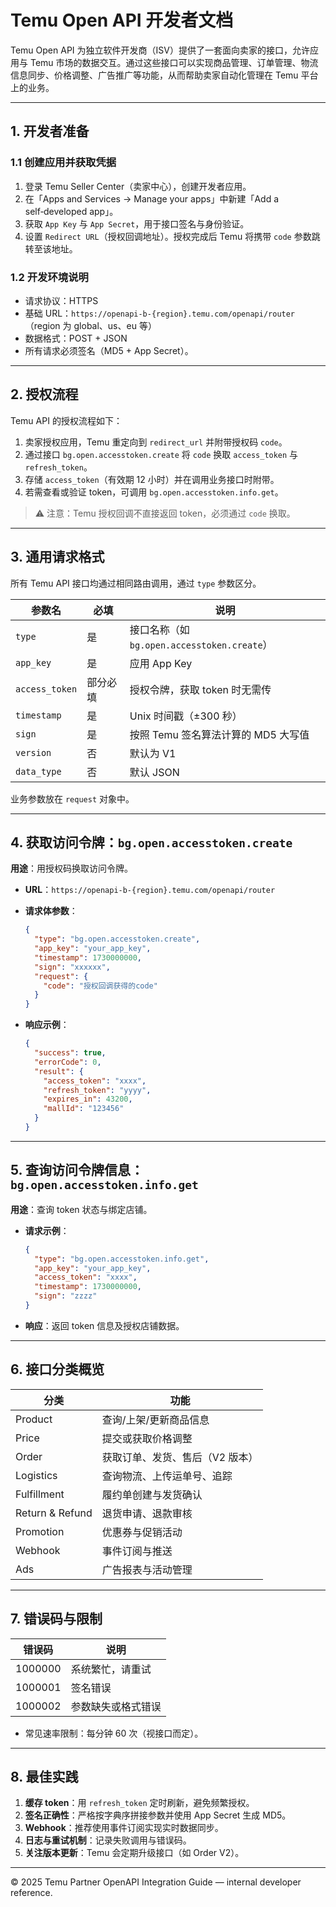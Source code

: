 # Temu Open API 开发者文档

Temu Open API 为独立软件开发商（ISV）提供了一套面向卖家的接口，允许应用与 Temu 市场的数据交互。通过这些接口可以实现商品管理、订单管理、物流信息同步、价格调整、广告推广等功能，从而帮助卖家自动化管理在 Temu 平台上的业务。

---

## 1. 开发者准备

### 1.1 创建应用并获取凭据

1. 登录 Temu Seller Center（卖家中心），创建开发者应用。
2. 在「Apps and Services → Manage your apps」中新建「Add a self‑developed app」。
3. 获取 `App Key` 与 `App Secret`，用于接口签名与身份验证。
4. 设置 `Redirect URL`（授权回调地址）。授权完成后 Temu 将携带 `code` 参数跳转至该地址。

### 1.2 开发环境说明

- 请求协议：HTTPS  
- 基础 URL：`https://openapi‑b‑{region}.temu.com/openapi/router`（region 为 global、us、eu 等）  
- 数据格式：POST + JSON  
- 所有请求必须签名（MD5 + App Secret）。

---

## 2. 授权流程

Temu API 的授权流程如下：

1. 卖家授权应用，Temu 重定向到 `redirect_url` 并附带授权码 `code`。
2. 通过接口 `bg.open.accesstoken.create` 将 `code` 换取 `access_token` 与 `refresh_token`。
3. 存储 `access_token`（有效期 12 小时）并在调用业务接口时附带。
4. 若需查看或验证 token，可调用 `bg.open.accesstoken.info.get`。

> ⚠️ 注意：Temu 授权回调不直接返回 token，必须通过 `code` 换取。

---

## 3. 通用请求格式

所有 Temu API 接口均通过相同路由调用，通过 `type` 参数区分。

| 参数名 | 必填 | 说明 |
|--------|------|------|
| `type` | 是 | 接口名称（如 `bg.open.accesstoken.create`） |
| `app_key` | 是 | 应用 App Key |
| `access_token` | 部分必填 | 授权令牌，获取 token 时无需传 |
| `timestamp` | 是 | Unix 时间戳（±300 秒） |
| `sign` | 是 | 按照 Temu 签名算法计算的 MD5 大写值 |
| `version` | 否 | 默认为 V1 |
| `data_type` | 否 | 默认 JSON |

业务参数放在 `request` 对象中。

---

## 4. 获取访问令牌：`bg.open.accesstoken.create`

**用途**：用授权码换取访问令牌。

- **URL**：`https://openapi‑b‑{region}.temu.com/openapi/router`
- **请求体参数**：
  ```json
  {
    "type": "bg.open.accesstoken.create",
    "app_key": "your_app_key",
    "timestamp": 1730000000,
    "sign": "xxxxxx",
    "request": {
      "code": "授权回调获得的code"
    }
  }
  ```

- **响应示例**：
  ```json
  {
    "success": true,
    "errorCode": 0,
    "result": {
      "access_token": "xxxx",
      "refresh_token": "yyyy",
      "expires_in": 43200,
      "mallId": "123456"
    }
  }
  ```

---

## 5. 查询访问令牌信息：`bg.open.accesstoken.info.get`

**用途**：查询 token 状态与绑定店铺。

- **请求示例**：
  ```json
  {
    "type": "bg.open.accesstoken.info.get",
    "app_key": "your_app_key",
    "access_token": "xxxx",
    "timestamp": 1730000000,
    "sign": "zzzz"
  }
  ```

- **响应**：返回 token 信息及授权店铺数据。

---

## 6. 接口分类概览

| 分类 | 功能 |
|------|------|
| Product | 查询/上架/更新商品信息 |
| Price | 提交或获取价格调整 |
| Order | 获取订单、发货、售后（V2 版本） |
| Logistics | 查询物流、上传运单号、追踪 |
| Fulfillment | 履约单创建与发货确认 |
| Return & Refund | 退货申请、退款审核 |
| Promotion | 优惠券与促销活动 |
| Webhook | 事件订阅与推送 |
| Ads | 广告报表与活动管理 |

---

## 7. 错误码与限制

| 错误码 | 说明 |
|--------|------|
| 1000000 | 系统繁忙，请重试 |
| 1000001 | 签名错误 |
| 1000002 | 参数缺失或格式错误 |

- 常见速率限制：每分钟 60 次（视接口而定）。

---

## 8. 最佳实践

1. **缓存 token**：用 `refresh_token` 定时刷新，避免频繁授权。  
2. **签名正确性**：严格按字典序拼接参数并使用 App Secret 生成 MD5。  
3. **Webhook**：推荐使用事件订阅实现实时数据同步。  
4. **日志与重试机制**：记录失败调用与错误码。  
5. **关注版本更新**：Temu 会定期升级接口（如 Order V2）。

---

© 2025 Temu Partner OpenAPI Integration Guide — internal developer reference.
